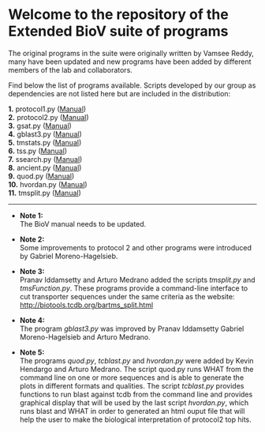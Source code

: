 # Welcome to the repository of the Extended BioV suite of programs

The original programs in the suite were originally written by Vamsee Reddy, many have been updated and new programs have been added by different members of the lab and collaborators.

Find below the list of programs available. Scripts developed by our group as dependencies are not listed here but are included in the distribution:  

**1.** protocol1.py  ([Manual](manuals/BioV_manual.pdf))  
**2.** protocol2.py  ([Manual](manuals/BioV_manual.pdf))  
**3.** gsat.py       ([Manual](manuals/BioV_manual.pdf))  
**4.** gblast3.py    ([Manual](manuals/BioV_manual.pdf))    
**5.** tmstats.py    ([Manual](manuals/BioV_manual.pdf))  
**6.** tss.py        ([Manual](manuals/BioV_manual.pdf))  
**7.** ssearch.py    ([Manual](manuals/BioV_manual.pdf))  
**8.** ancient.py    ([Manual](manuals/AR_INSTRUCTIONS.pdf))   
**9.** quod.py       ([Manual](https://gitlab.com//khendarg/hvordan/blob/master/docs/quod.md))  
**10.** hvordan.py   ([Manual](https://gitlab.com/khendarg/hvordan/blob/master/docs/hvordan.md))  
**11.** tmsplit.py   ([Manual](manuals/tmsplit.md))

---  

* **Note 1:**  
The BioV manual needs to be updated.  

* **Note 2:**  
Some improvements to protocol 2 and other programs
were introduced by Gabriel Moreno-Hagelsieb.   

* **Note 3:**  
Pranav Iddamsetty and Arturo Medrano added the scripts
_tmsplit.py_ and _tmsFunction.py_. These programs provide a 
command-line interface to cut transporter sequences
under the same criteria as the website:  
http://biotools.tcdb.org/bartms_split.html  

* **Note 4:**  
The program _gblast3.py_ was improved by Pranav Iddamsetty 
Gabriel Moreno-Hagelsieb and Arturo Medrano.   

* **Note 5:**  
The programs _quod.py_, _tcblast.py_ and _hvordan.py_ were added 
by Kevin Hendargo and Arturo Medrano. The script quod.py 
runs WHAT from the command line on one or more sequences 
and is able to generate the plots in different formats and 
qualities. The script _tcblast.py_ provides functions to run 
blast against tcdb from the command line and provides 
graphical display that will be used by the last script 
_hvordan.py_, which runs blast and WHAT in order to generated 
an html ouput file that will help the user to make the 
biological interpretation of protocol2 top hits.  

